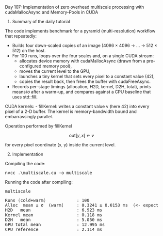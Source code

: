 Day 107: Implementation of zero overhead multiscale processing with cudaMallocAsync and Memory-Pools in CUDA

1) Summary of the daily tutorial

The code implements benchmark for a pyramid (multi-resolution) workflow that repeatedly:
- Builds four down-scaled copies of an image (4096 × 4096 → … → 512 × 512) on the host.
- For 100 runs, loops over the four scales and, on a single CUDA stream:
    - allocates device memory with cudaMallocAsync (drawn from a pre-configured memory pool),
    - moves the current level to the GPU,
    - launches a tiny kernel that sets every pixel to a constant value (42),
    - copies the result back, then frees the buffer with cudaFreeAsync.
- Records per-stage timings (allocation, H2D, kernel, D2H, total), prints means/σ after a warm-up, and compares against a CPU baseline that uses std::fill.

CUDA kernels:
    - fillKernel: writes a constant value v (here 42) into every pixel of a 2-D buffer. The kernel is memory-bandwidth bound and embarrassingly parallel.

Operation performed by fillKernel

```math
\text{out}[y,\,x] \;\leftarrow\; v
```

for every pixel coordinate (x, y) inside the current level.

2) Implementation

Compiling the code:

<pre>nvcc .\multiscale.cu -o multiscale</pre>

Running the code after compiling:

<pre>multiscale</pre>

<pre>Runs (cold+warm)            : 100
Alloc  mean ± σ  (warm)     : 0.3241 ± 0.0153 ms  (<- expect <0.05)
H2D   mean                  : 6.923 ms
Kernel mean                 : 0.118 ms
D2H   mean                  : 5.050 ms
GPU total mean              : 12.995 ms
CPU reference               : 2.114 ms</pre>